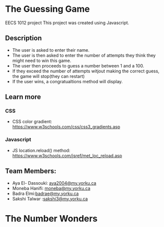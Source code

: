 # The Guessing Game
EECS 1012 project
This project was created using Javascript.
## Description
* The user is asked to enter their name.
* The user is then asked to enter the number of attempts they think they might need to win this game.
* The user then proceeds to guess a number between 1 and a 100.
* If they exceed the number of attempts witjout making the correct guess, the game will stop(they can restart)
* If the user wins, a congratualtions method will display.
## Learn more
### CSS
* CSS color gradient: https://www.w3schools.com/css/css3_gradients.asp
### Javascript
* JS location.reload() method: https://www.w3schools.com/jsref/met_loc_reload.asp
## Team Members:
* Aya El- Dassouki: aya2004@my.yorku.ca
* Moneba Hanifi: moneba@my.yorku.ca
* Badra Elmi:badrae@my.yorku.ca
* Sakshi Talwar :sakshi3@my.yorku.ca
# The Number Wonders
